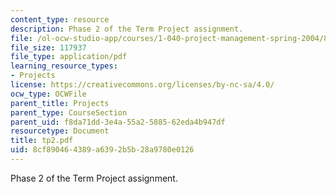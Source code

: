```yaml
---
content_type: resource
description: Phase 2 of the Term Project assignment.
file: /ol-ocw-studio-app/courses/1-040-project-management-spring-2004/8cf890464389a6392b5b28a9780e0126_tp2.pdf
file_size: 117937
file_type: application/pdf
learning_resource_types:
- Projects
license: https://creativecommons.org/licenses/by-nc-sa/4.0/
ocw_type: OCWFile
parent_title: Projects
parent_type: CourseSection
parent_uid: f8da71dd-3e4a-55a2-5885-62eda4b947df
resourcetype: Document
title: tp2.pdf
uid: 8cf89046-4389-a639-2b5b-28a9780e0126
---
```

Phase 2 of the Term Project assignment.